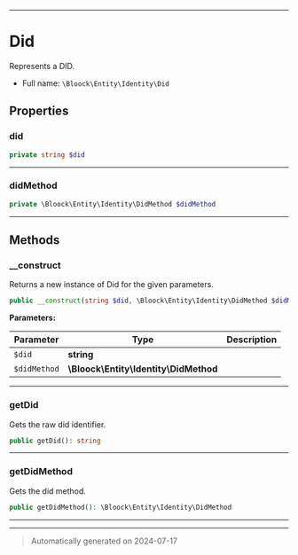 ***

# Did

Represents a DID.



* Full name: `\Bloock\Entity\Identity\Did`



## Properties


### did



```php
private string $did
```






***

### didMethod



```php
private \Bloock\Entity\Identity\DidMethod $didMethod
```






***

## Methods


### __construct

Returns a new instance of Did for the given parameters.

```php
public __construct(string $did, \Bloock\Entity\Identity\DidMethod $didMethod): mixed
```








**Parameters:**

| Parameter | Type | Description |
|-----------|------|-------------|
| `$did` | **string** |  |
| `$didMethod` | **\Bloock\Entity\Identity\DidMethod** |  |





***

### getDid

Gets the raw did identifier.

```php
public getDid(): string
```












***

### getDidMethod

Gets the did method.

```php
public getDidMethod(): \Bloock\Entity\Identity\DidMethod
```












***


***
> Automatically generated on 2024-07-17
